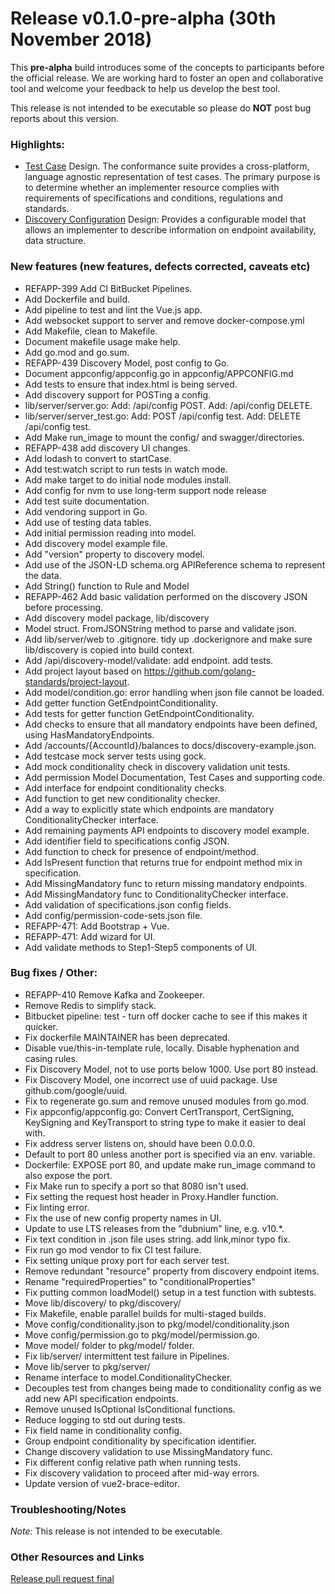 # Release v0.1.0-pre-alpha (30th November 2018)

This **pre-alpha** build introduces some of the concepts to participants before the official release. We are working hard to foster an open and collaborative tool and welcome your feedback to help us develop the best tool.

This release is not intended to be executable so please do **NOT** post bug reports about this version.

### Highlights:

* [Test Case](docs/test-case-design.md) Design. The conformance suite provides a cross-platform, language agnostic representation of test cases. The primary purpose is to determine whether an implementer resource complies with requirements of specifications and conditions, regulations and standards.
* [Discovery Configuration](docs/discovery.md) Design: Provides a configurable model that allows an implementer to describe information on endpoint availability, data structure.

### New features (new features, defects corrected, caveats etc)

* REFAPP-399 Add CI BitBucket Pipelines.
* Add Dockerfile and build.
* Add pipeline to test and lint the Vue.js app.
* Add websocket support to server and remove docker-compose.yml
* Add Makefile, clean to Makefile. 
* Document makefile usage make help.
* Add go.mod and go.sum.
* REFAPP-439 Discovery Model, post config to Go.
* Document appconfig/appconfig.go in appconfig/APPCONFIG.md
* Add tests to ensure that index.html is being served.
* Add discovery support for POSTing a config.
* lib/server/server.go: Add: /api/config POST. Add: /api/config DELETE.
* lib/server/server_test.go: Add: POST /api/config test. Add: DELETE /api/config test.
* Add Make run_image to mount the config/ and swagger/directories.
* REFAPP-438 add discovery UI changes.
* Add lodash to convert to startCase.
* Add test:watch script to run tests in watch mode.
* Add make target to do initial node modules install.
* Add config for nvm to use long-term support node release
* Add test suite documentation.
* Add vendoring support in Go.
* Add use of testing data tables.
* Add initial permission reading into model.
* Add discovery model example file.
* Add "version" property to discovery model.
* Add use of the JSON-LD schema.org APIReference schema to represent the data.
* Add String() function to Rule and Model
* REFAPP-462 Add basic validation performed on the discovery JSON before processing.
* Add discovery model package, lib/discovery
* Model struct. FromJSONString method to parse and validate json.
* Add lib/server/web to .gitignore. tidy up .dockerignore and make sure lib/discovery is copied into build context.
* Add /api/discovery-model/validate: add endpoint. add tests.
* Add project layout based on https://github.com/golang-standards/project-layout. 
* Add model/condition.go: error handling when json file cannot be loaded.
* Add getter function GetEndpointConditionality.
* Add tests for getter function GetEndpointConditionality.
* Add checks to ensure that all mandatory endpoints have been defined, using HasMandatoryEndpoints.
* Add /accounts/{AccountId}/balances to docs/discovery-example.json.
* Add testcase mock server tests using gock.
* Add mock conditionality check in discovery validation unit tests.
* Add permission Model Documentation, Test Cases and supporting code.
* Add interface for endpoint conditionality checks.
* Add function to get new conditionality checker.
* Add a way to explicitly state which endpoints are mandatory ConditionalityChecker interface.
* Add remaining payments API endpoints to discovery model example.
* Add identifier field to specifications config JSON.
* Add function to check for presence of endpoint/method.
* Add IsPresent function that returns true for endpoint method mix in specification.
* Add MissingMandatory func to return missing mandatory endpoints.
* Add MissingMandatory func to ConditionalityChecker interface.
* Add validation of specifications.json config fields.
* Add config/permission-code-sets.json file.
* REFAPP-471: Add Bootstrap + Vue. 
* REFAPP-471: Add wizard for UI.
* Add validate methods to Step1-Step5 components of UI.

### Bug fixes / Other:

* REFAPP-410 Remove Kafka and Zookeeper.
* Remove Redis to simplify stack.
* Bitbucket pipeline: test - turn off docker cache to see if this makes it quicker.
* Fix dockerfile MAINTAINER has been deprecated.
* Disable vue/this-in-template rule, locally. Disable hyphenation and casing rules. 
* Fix Discovery Model, not to use ports below 1000. Use port 80 instead.
* Fix Discovery Model, one incorrect use of uuid package. Use github.com/google/uuid.
* Fix to regenerate go.sum and remove unused modules from go.mod.
* Fix appconfig/appconfig.go: Convert CertTransport, CertSigning, KeySigning and KeyTransport to string type to make it easier to deal with.
* Fix address server listens on, should have been 0.0.0.0.
* Default to port 80 unless another port is specified via an env. variable.
* Dockerfile: EXPOSE port 80, and update make run_image command to also expose the port.
* Fix Make run to specify a port so that 8080 isn't used.
* Fix setting the request host header in Proxy.Handler function.
* Fix linting error.
* Fix the use of new config property names in UI.
* Update to use LTS releases from the "dubnium" line, e.g. v10.*.
* Fix text condition in .json file uses string. add link,minor typo fix.
* Fix run go mod vendor to fix CI test failure.
* Fix setting unique proxy port for each server test.
* Remove redundant "resource" property from discovery endpoint items.
* Rename "requiredProperties" to "conditionalProperties"
* Fix putting common loadModel() setup in a test function with subtests.
* Move lib/discovery/ to pkg/discovery/
* Fix Makefile, enable parallel builds for multi-staged builds.
* Move config/conditionality.json to pkg/model/conditionality.json
* Move config/permission.go to pkg/model/permission.go.
* Move model/ folder to pkg/model/ folder.
* Fix lib/server/ intermittent test failure in Pipelines.
* Move lib/server to pkg/server/
* Rename interface to model.ConditionalityChecker.
* Decouples test from changes being made to conditionality config as we add new API specification endpoints.
* Remove unused IsOptional IsConditional functions.
* Reduce logging to std out during tests.
* Fix field name in conditionality config.
* Group endpoint conditionality by specification identifier.
* Change discovery validation to use MissingMandatory func.
* Fix different config relative path when running tests.
* Fix discovery validation to proceed after mid-way errors.
* Update version of vue2-brace-editor.


### Troubleshooting/Notes

*Note:* This release is not intended to be executable.

### Other Resources and Links

[Release pull request final]()